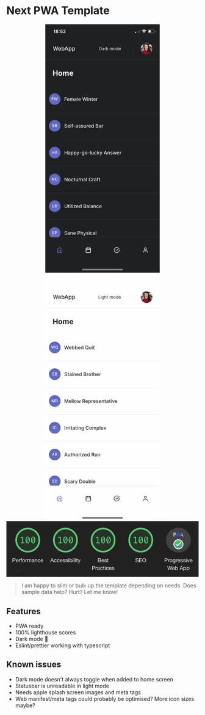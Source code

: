# Next PWA Template

<div style="text-align:center">
<img width="300" align="center" src="public/images/dark.png" alt="dark mode"> <img width="300" align="center" src="public/images/light.png" alt="light mode">
</div>

<div style="text-align:center">
<img width="600" align="center" src="public/images/lighthouse.png" alt="lighthouse">
</div>

> I am happy to slim or bulk up the template depending on needs. Does sample data help? Hurt? Let me know!

## Features

- PWA ready
- 100% lighthouse scores
- Dark mode 🌚
- Eslint/prettier working with typescript

## Known issues

- Dark mode doesn't always toggle when added to home screen
- Statusbar is unreadable in light mode
- Needs apple splash screen images and meta tags
- Web manifest/meta tags could probably be optimised? More icon sizes maybe?
